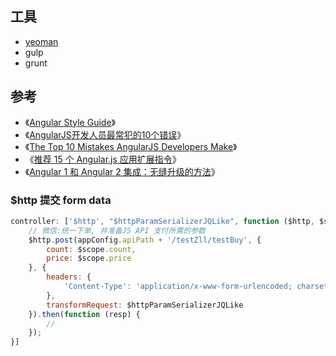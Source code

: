 

## 工具

* [yeoman](http://yeoman.io/)
* gulp
* grunt

## 参考
* 《[Angular Style Guide](https://github.com/johnpapa/angular-styleguide)》
* 《[AngularJS开发人员最常犯的10个错误](http://blog.jobbole.com/78946/)》
* 《[The Top 10 Mistakes AngularJS Developers Make](https://www.airpair.com/angularjs/posts/top-10-mistakes-angularjs-developers-make)》
* 《[推荐 15 个 Angular.js 应用扩展指令](http://www.oschina.net/translate/15-directives-to-extend-your-angular-js-apps)》
* 《[Angular 1 和 Angular 2 集成：无缝升级的方法](http://www.oschina.net/translate/angular-1-and-angular-2-coexistence?from=20150913)》

### $http 提交 form data

```js
controller: ['$http', "$httpParamSerializerJQLike", function ($http, $stateParams, $httpParamSerializerJQLike) {
    // 微信:统一下单, 并准备JS API 支付所需的参数
    $http.post(appConfig.apiPath + '/testZll/testBuy', {
        count: $scope.count,
        price: $scope.price
    }, {
        headers: {
            'Content-Type': 'application/x-www-form-urlencoded; charset=UTF-8'
        },
        transformRequest: $httpParamSerializerJQLike
    }).then(function (resp) {
        // 
    });
}]
```